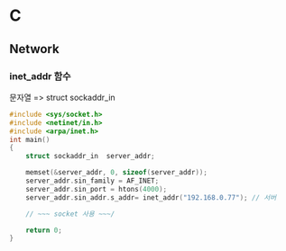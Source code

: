 # C

## Network

### inet_addr 함수

문자열 => struct sockaddr_in

```c
#include <sys/socket.h>
#include <netinet/in.h>
#include <arpa/inet.h>
int main()
{
	struct sockaddr_in	server_addr;

	memset(&server_addr, 0, sizeof(server_addr));
	server_addr.sin_family = AF_INET;
	server_addr.sin_port = htons(4000);
	server_addr.sin_addr.s_addr= inet_addr("192.168.0.77"); // 서버

	// ~~~ socket 사용 ~~~/

	return 0;
}
```